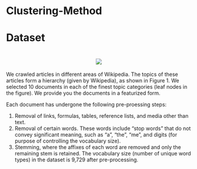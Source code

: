 # Clustering-Method


# Dataset
<h1 align="center">
<img src=![image](https://user-images.githubusercontent.com/95513386/146653351-a4be3334-4b56-4b1b-b76d-bdf26f6d49d0.png)/>
</h1>

We crawled articles in different areas of Wikipedia. The topics of these articles form a hierarchy (given by Wikipedia), as shown
in Figure 1. We selected 10 documents in each of the finest topic categories (leaf nodes in the figure). We
provide you the documents in a featurized form.

Each document has undergone the following pre-proessing steps:
1. Removal of links, formulas, tables, reference lists, and media other than text.
2. Removal of certain words. These words include “stop words” that do not convey significant meaning,
such as “a”, “the”, “me”, and digits (for purpose of controlling the vocabulary size).
3. Stemming, where the affixes of each word are removed and only the remaining stem is retained. The
vocabulary size (number of unique word types) in the dataset is 9,729 after pre-processing.
  
